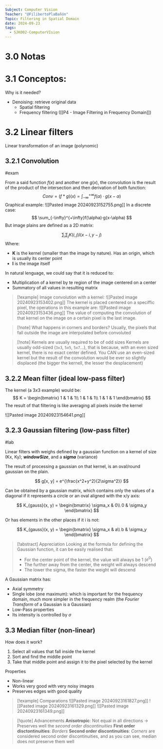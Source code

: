 ```yaml
---
Subject: Computer Vision
Teacher: "@FilibertoPlaBañón"
Topic: Filtering in Spatial Domain
date: 2024-09-23
tags:
  - SJK002-ComputerVIsion
---
```

# 3.0 Notas


# 3.1 Conceptos:

Why is it needed?

- Denoising: retrieve original data
	- Spatial filtering
	- Frequency filtering ([[P4 - Image Filtering in Frequency Domain]])

# 3.2 Linear filters

Linear transformation of an image (polynomic)

## 3.2.1 Convolution 
#exam

From a said function $f(x)$ and another one $g(x)$, the convolution is the result of the product of the intersection and then derivation of both function:
$$
Conv = (f*g)(x) = \int_{-\infty}^{+\infty}f(\alpha)·g(x-\alpha)
$$
Graphical example:
![[Pasted image 20240923152755.png]]
In a discrete case:
$$
\sum_{-\infty}^{+\infty}f(\alpha)·g(x-\alpha)
$$
But image plains are defined as a 2D matrix:

$$
\sum_{i}\sum_{j}K(i,j)I(x-i, y-j)
$$
Where:
- **K** is the kernel (smaller than the image by nature). Has an origin, which is usually its  center point
- **I** is the image itself

In natural lenguage, we could say that it is reduced to:
- Multiplication of a kernel by te region of the image centered on a center
- Summatory of all values in resulting matrix

>[!example]
>Image convolution with a kernel:
>![[Pasted image 20240923153402.png]]
>The kernel is placed centered on a speciffic pixel, the operations in this example are:
>![[Pasted image 20240923153436.png]]
>The value of computing the convolution of that kernel on the image on a certain pixel is the last image.

>[!note] What happens in corners and borders?
>Usually, the pixels that fall outside the image are interpolated before convoluted

>[!note] Kernels are usually required to be of odd sizes
>Kernels are usually odd-sized (`3x3`, `5x5`, `5x7`...), that is because, with an even sized kernel, there is no exact center defined. You CAN use an even-sized kernel but the result of the convolution would be ever so slightly displaced (the bigger the kernell, the lesser the desplacement)

## 3.2.2 Mean filter (ideal low-pass filter)

The kernel (a $3x3$ example) would be:
$$
K = 
\begin{bmatrix}  
1 & 1 & 1\\  
1 & 1 & 1\\
1 & 1 & 1
\end{bmatrix}
$$
The result of that filtering is like averaging all pixels inside the kernel

![[Pasted image 20240923154641.png]]

## 3.2.3 Gaussian filtering (low-pass filter)
#lab

Linear filters with weighs defined by a gaussian function on a kernel of size (Kx, Ky); ***windowSize***, and a ***sigma*** (variance)

The result of processing a gaussian on that kernel, is an oval/round gaussian on the plain.

$$
g[x, y] = e^{\frac{x^2+y^2}{2\sigma^2}}
$$

Can be obtained by a gaussian matrix, which contains only the values of a diagonal if it represents a circle or an oval aligned with the x/y axis:

$$
K_{gauss}(x, y) = \begin{bmatrix}
\sigma_x & 0\\
0 & \sigma_y
\end{bmatrix}
$$

Or has elements in the other places if it i is not:

$$
K_{gauss}(x, y) = \begin{bmatrix}
\sigma_x & a\\
b & \sigma_y
\end{bmatrix}
$$

>[!abstract] Appreciation
>Looking at the formula for defining the Gaussian function, it can be easily realised that:
>- For the center point of the kernel, the value will always be 1 ($e^0$)
>- The further away from the center, the weight will always descend
>- The lower the sigma, the faster the weight will descend

A Gaussian matrix has:
- Axial symmetry
- Single lobe (one maximum): which is important for the frequency domain, much more simpler in the frequency realm (the *Fourier Transform* of a Gaussian is a Gaussian)
- Low-Pass properties
- Its intensity is controlled by $\sigma$

## 3.3 Median filter (non-linear)

How does it work?
1. Select all values that fall inside the kernel
2. Sort and find the middle point
3. Take that middle point and assign it to the pixel selected by the kernel

Properties
- Non-linear
- Works very good with very noisy images
- Preserves edges with good quality

>[!example] Comparations
>![[Pasted image 20240923161827.png]]
>![[Pasted image 20240923161329.png]]
>![[Pasted image 20240923161349.png]]

>[!quote] Advancements
>**Anisotropic**: Not equal in all directions -> Preserves well the *second order discontinuities*
>**First order disctontinuities**: *Borders*
>**Second order discontinuities**: *Corners* are considered second order discontinuities, and as you can see, median does not preserve them well

